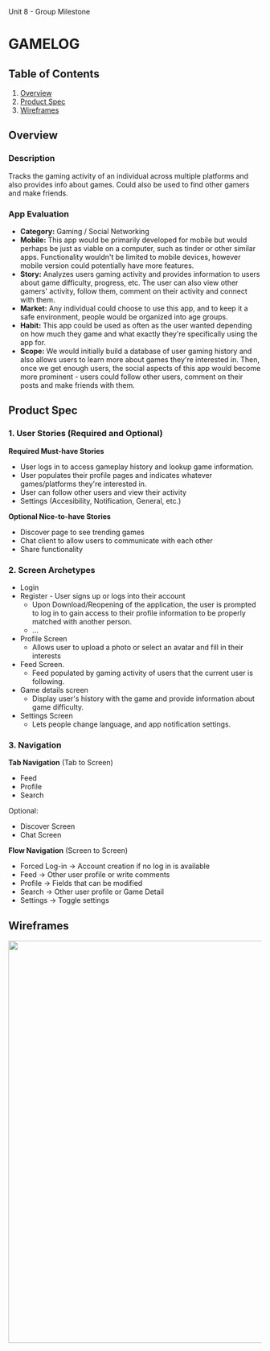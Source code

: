 Unit 8 - Group Milestone

# GAMELOG

## Table of Contents
1. [Overview](#Overview)
1. [Product Spec](#Product-Spec)
1. [Wireframes](#Wireframes)

## Overview
### Description
Tracks the gaming activity of an individual across multiple platforms and also provides info about games. Could also be used to find other gamers and make friends.

### App Evaluation
- **Category:** Gaming / Social Networking
- **Mobile:** This app would be primarily developed for mobile but would perhaps be just as viable on a computer, such as tinder or other similar apps. Functionality wouldn't be limited to mobile devices, however mobile version could potentially have more features.
- **Story:** Analyzes users gaming activity and provides information to users about game difficulty, progress, etc. The user can also view other gamers' activity, follow them, comment on their activity and connect with them.
- **Market:** Any individual could choose to use this app, and to keep it a safe environment, people would be organized into age groups.
- **Habit:** This app could be used as often as the user wanted depending on how much they game and what exactly they're specifically using the app for.
- **Scope:** We would initially build a database of user gaming history and also allows users to learn more about games they're interested in. Then, once we get enough users, the social aspects of this app would become more prominent - users could follow other users, comment on their posts and make friends with them.  

## Product Spec
### 1. User Stories (Required and Optional)

**Required Must-have Stories**

* User logs in to access gameplay history and lookup game information. 
* User populates their profile pages and indicates whatever games/platforms they're interested in.
* User can follow other users and view their activity
* Settings (Accesibility, Notification, General, etc.)

**Optional Nice-to-have Stories**

* Discover page to see trending games
* Chat client to allow users to communicate with each other
* Share functionality 

### 2. Screen Archetypes

* Login 
* Register - User signs up or logs into their account
   * Upon Download/Reopening of the application, the user is prompted to log in to gain access to their profile information to be properly matched with another person. 
   * ...
* Profile Screen 
   * Allows user to upload a photo or select an avatar and fill in their interests
* Feed Screen.
   * Feed populated by gaming activity of users that the current user is following.
* Game details screen
  * Display user's history with the game and provide information about game difficulty.
* Settings Screen
   * Lets people change language, and app notification settings.

### 3. Navigation

**Tab Navigation** (Tab to Screen)

* Feed
* Profile
* Search

Optional:
* Discover Screen
* Chat Screen

**Flow Navigation** (Screen to Screen)
* Forced Log-in -> Account creation if no log in is available
* Feed -> Other user profile or write comments
* Profile -> Fields that can be modified
* Search -> Other user profile or Game Detail 
* Settings -> Toggle settings

## Wireframes
<img src="gamelog.png" width=800><br>
